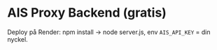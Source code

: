 # AIS Proxy Backend (gratis)
Deploy på Render: npm install → node server.js, env `AIS_API_KEY` = din nyckel.
